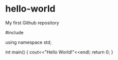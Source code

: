 # hello-world
My first Github repository


#include<iostream>

using namespace std;

int main()
{
  cout<<"Hello World!"<<endl;
  return 0;
}
